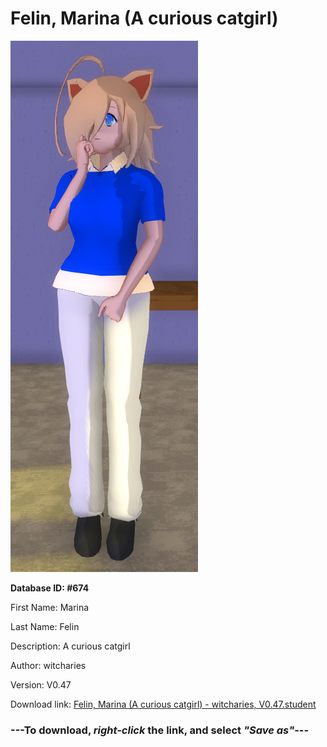 # Felin, Marina (A curious catgirl)

<img src="https://raw.githubusercontent.com/Arbiter1223/Daigaku-Gurashi-Custom-Students/master/Students/Files/Felin%2C%20Marina%20(A%20curious%20catgirl).png" title="Felin, Marina (A curious catgirl) - witcharies, V0.47">

**Database ID: #674**

First Name: Marina

Last Name: Felin

Description: A curious catgirl

Author: witcharies

Version: V0.47

Download link: <a href="https://raw.githubusercontent.com/Arbiter1223/Daigaku-Gurashi-Custom-Students/master/Students/Files/Felin%2C%20Marina%20(A%20curious%20catgirl)%20-%20witcharies%2C%20V0.47.student">Felin, Marina (A curious catgirl) - witcharies, V0.47.student</a>

### ---**To download, _right-click_ the link, and select _"Save as"_**---
